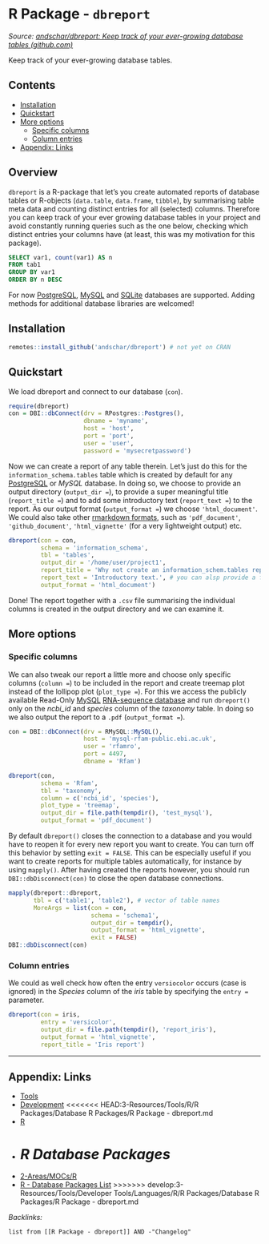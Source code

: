 # R Package - `dbreport`

*Source: [andschar/dbreport: Keep track of your ever-growing database tables (github.com)](https://github.com/andschar/dbreport)*

Keep track of your ever-growing database tables.

## Contents

* [Installation](R%20Package%20-%20dbreport.md#installation)
* [Quickstart](R%20Package%20-%20dbreport.md#quickstart)
* [More options](R%20Package%20-%20dbreport.md#more-options)
  * [Specific columns](R%20Package%20-%20dbreport.md#specific-columns)
  * [Column entries](R%20Package%20-%20dbreport.md#column-entries)
* [Appendix: Links](R%20Package%20-%20dbreport.md#appendix-links)

## Overview

`dbreport` is a R-package that let’s you create automated reports of database tables or R-objects (`data.table`, `data.frame`, `tibble`), by summarising table meta data and counting distinct entries for all (selected) columns. Therefore you can keep track of your ever growing database tables in your project and avoid constantly running queries such as the one below, checking which distinct entries your columns have (at least, this was my motivation for this package).

````SQL
SELECT var1, count(var1) AS n
FROM tab1
GROUP BY var1
ORDER BY n DESC
````

For now [PostgreSQL](https://www.postgresql.org/), [MySQL](https://www.mysql.com/) and [SQLite](https://www.sqlite.org/index.html) databases are supported. Adding methods for additional database libraries are welcomed!

## Installation

````r
remotes::install_github('andschar/dbreport') # not yet on CRAN
````

## Quickstart

We load dbreport and connect to our database (`con`).

````r
require(dbreport)
con = DBI::dbConnect(drv = RPostgres::Postgres(),
                     dbname = 'myname',
                     host = 'host',
                     port = 'port',
                     user = 'user',
                     password = 'mysecretpassword')
````

Now we can create a report of any table therein. Let’s just do this for the `information_schema.tables` table which is created by default for any [PostgreSQL](../../../../Data%20Stack/Databases/PostgreSQL.md) or *MySQL* database. In doing so, we choose to provide an output directory (`output_dir =`), to provide a super meaningful title (`report_title =`) and to add some introductory text (`report_text =`) to the report. As our output format (`output_format =`) we choose `'html_document'`. We could also take other [rmarkdown formats](https://rmarkdown.rstudio.com/lesson-9.html), such as `'pdf_document'`, `'github_document'`, `'html_vignette'` (for a very lightweight output) etc.

````r
dbreport(con = con,
         schema = 'information_schema',
         tbl = 'tables',
         output_dir = '/home/user/project1',
         report_title = 'Why not create an information_schem.tables report?!',
         report_text = 'Introductory text.', # you can alsp provide a file
         output_format = 'html_document')
````

Done! The report together with a `.csv` file summarising the individual columns is created in the output directory and we can examine it.

## More options

### Specific columns

We can also tweak our report a little more and choose only specific columns (`column =`) to be included in the report and create treemap plot instead of the lollipop plot (`plot_type =`). For this we access the publicly available Read-Only [MySQL](https://www.mysql.com) [RNA-sequence database](https://docs.rfam.org/en/latest/database.html) and run `dbreport()` only on the *ncbi_id* and *species* column of the *taxonomy* table. In doing so we also output the report to a `.pdf` (`output_format =`).

````r
con = DBI::dbConnect(drv = RMySQL::MySQL(),
                     host = 'mysql-rfam-public.ebi.ac.uk',
                     user = 'rfamro',
                     port = 4497,
                     dbname = 'Rfam')
````

````r
dbreport(con,
         schema = 'Rfam',
         tbl = 'taxonomy',
         column = c('ncbi_id', 'species'),
         plot_type = 'treemap',
         output_dir = file.path(tempdir(), 'test_mysql'),
         output_format = 'pdf_document')
````

By default `dbreport()` closes the connection to a database and you would have to reopen it for every new report you want to create. You can turn off this behavior by setting `exit = FALSE`. This can be especially useful if you want to create reports for multiple tables automatically, for instance by using `mapply()`. After having created the reports however, you should run `DBI::dbDisconnect(con)` to close the open database connections.

````r
mapply(dbreport::dbreport,
       tbl = c('table1', 'table2'), # vector of table names
       MoreArgs = list(con = con,
                       schema = 'schema1',
                       output_dir = tempdir(),
                       output_format = 'html_vignette',
                       exit = FALSE)
DBI::dbDisconnect(con)
````

### Column entries

We could as well check how often the entry `versiocolor` occurs (case is ignored) in the *Species* column of the *iris* table by specifying the `entry =` parameter.

````r
dbreport(con = iris,
         entry = 'versicolor',
         output_dir = file.path(tempdir(), 'report_iris'),
         output_format = 'html_vignette',
         report_title = 'Iris report')
````

---

## Appendix: Links

* [Tools](../../../../../Tools.md)
* [Development](../../../../../../../2-Areas/MOCs/Development.md)
  \<\<\<\<\<\<\< HEAD:3-Resources/Tools/R/R Packages/Database R Packages/R Package - dbreport.md
* [R](../../../../../../../2-Areas/Code/R/R.md)
* *R Database Packages*
  =======
* [2-Areas/MOCs/R](../../../../../../../2-Areas/MOCs/R.md)
* [R - Database Packages List](../../../../../../../2-Areas/Lists/R%20-%20Database%20Packages%20List.md)
  \>>>>>>> develop:3-Resources/Tools/Developer Tools/Languages/R/R Packages/Database R Packages/R Package - dbreport.md

*Backlinks:*

````dataview
list from [[R Package - dbreport]] AND -"Changelog"
````
